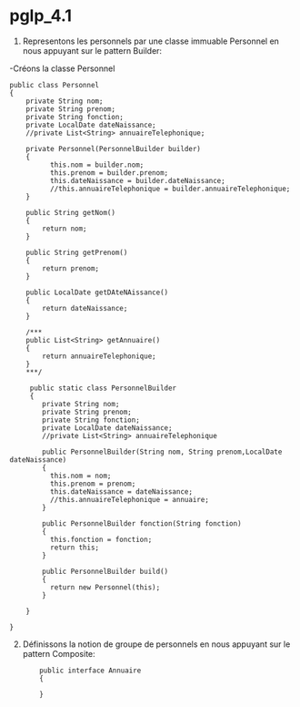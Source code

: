 # pglp_4.1

1) Representons les personnels par une classe immuable Personnel en nous appuyant sur le pattern Builder:

-Créons la classe Personnel

    public class Personnel
    {
        private String nom;
        private String prenom;
        private String fonction;
        private LocalDate dateNaissance;
        //private List<String> annuaireTelephonique;
    
        private Personnel(PersonnelBuilder builder)
        {
              this.nom = builder.nom;
              this.prenom = builder.prenom;
              this.dateNaissance = builder.dateNaissance;
              //this.annuaireTelephonique = builder.annuaireTelephonique;
        }
        
        public String getNom()
        {
            return nom;
        }
        
        public String getPrenom()
        {
            return prenom;
        }
        
        public LocalDate getDAteNAissance()
        {
            return dateNaissance;
        }
        
        /***
        public List<String> getAnnuaire()
        {
    	    return annuaireTelephonique;
        }
        ***/
        
         public static class PersonnelBuilder
         {
            private String nom;
            private String prenom;
            private String fonction;
            private LocalDate dateNaissance;
            //private List<String> annuaireTelephonique
          
            public PersonnelBuilder(String nom, String prenom,LocalDate dateNaissance)
            {
              this.nom = nom;
              this.prenom = prenom;
              this.dateNaissance = dateNaissance;
              //this.annuaireTelephonique = annuaire;
            }
          
            public PersonnelBuilder fonction(String fonction)
            {
              this.fonction = fonction;
              return this;
            }
          
            public PersonnelBuilder build()
            {
              return new Personnel(this);
            }
      
        }
    
    }
    
    
2) Définissons la notion de groupe de personnels en nous appuyant sur le pattern Composite:

           public interface Annuaire
           {
                
           }
        
